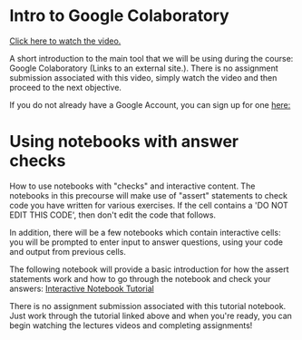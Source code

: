 # Intro to Google Colaboratory

<a href="https://www.youtube.com/watch?v=nU9ymnQupjQ&feature=emb_logo" target="_blank">Click here to watch the video.</a>

A short introduction to the main tool that we will be using during the course: Google Colaboratory (Links to an external site.). There is no assignment submission associated with this video, simply watch the video and then proceed to the next objective.

If you do not already have a Google Account, you can sign up for one [here:](http://accounts.google.com/signup)


# Using notebooks with answer checks

How to use notebooks with "checks" and interactive content.
The notebooks in this precourse will make use of "assert" statements to check code you have written for various exercises. If the cell contains a 'DO NOT EDIT THIS CODE', then don't edit the code that follows.

In addition, there will be a few notebooks which contain interactive cells: you will be prompted to enter input to answer questions, using your code and output from previous cells.

The following notebook will provide a basic introduction for how the assert statements work and how to go through the notebook and check your answers: [Interactive Notebook Tutorial](https://colab.research.google.com/drive/134FEFIHeM-zyzY-hg-KMvdeEE4HNtJv4#scrollTo=yfHKguLkKvK6)

There is no assignment submission associated with this tutorial notebook. Just work through the tutorial linked above and when you're ready, you can begin watching the lectures videos and completing assignments!